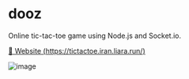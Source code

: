 # dooz
Online tic-tac-toe game using Node.js and Socket.io.

[🔗 Website (https://tictactoe.iran.liara.run/)](https://tictactoe.iran.liara.run/)

![image](https://github.com/mitinull/dooz/assets/80200060/260bdd64-6940-4f0b-901f-73f0a0df9c70)
